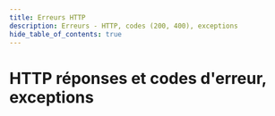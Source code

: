 ```yaml
---
title: Erreurs HTTP
description: Erreurs - HTTP, codes (200, 400), exceptions
hide_table_of_contents: true
---
```


# HTTP réponses et codes d'erreur, exceptions



